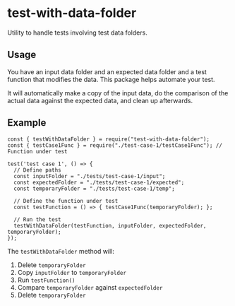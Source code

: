 # test-with-data-folder

Utility to handle tests involving test data folders.

## Usage

You have an input data folder and an expected data folder and a test function that modifies the
data. This package helps automate your test.

It will automatically make a copy of the input data, do the comparison of the actual data against
the expected data, and clean up afterwards.

## Example

    const { testWithDataFolder } = require("test-with-data-folder");
    const { testCase1Func } = require("./test-case-1/testCase1Func"); // Function under test

    test('test case 1', () => {
      // Define paths
      const inputFolder = "./tests/test-case-1/input";
      const expectedFolder = "./tests/test-case-1/expected";
      const temporaryFolder = "./tests/test-case-1/temp";

      // Define the function under test
      const testFunction = () => { testCase1Func(temporaryFolder); };

      // Run the test
      testWithDataFolder(testFunction, inputFolder, expectedFolder, temporaryFolder);
    });

The `testWithDataFolder` method will:

1. Delete `temporaryFolder`
2. Copy `inputFolder` to `temporaryFolder`
3. Run `testFunction()`
4. Compare `temporaryFolder` against `expectedFolder`
5. Delete `temporaryFolder`

